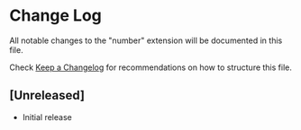 # Change Log

All notable changes to the "number" extension will be documented in this file.

Check [Keep a Changelog](http://keepachangelog.com/) for recommendations on how to structure this file.

## [Unreleased]

- Initial release